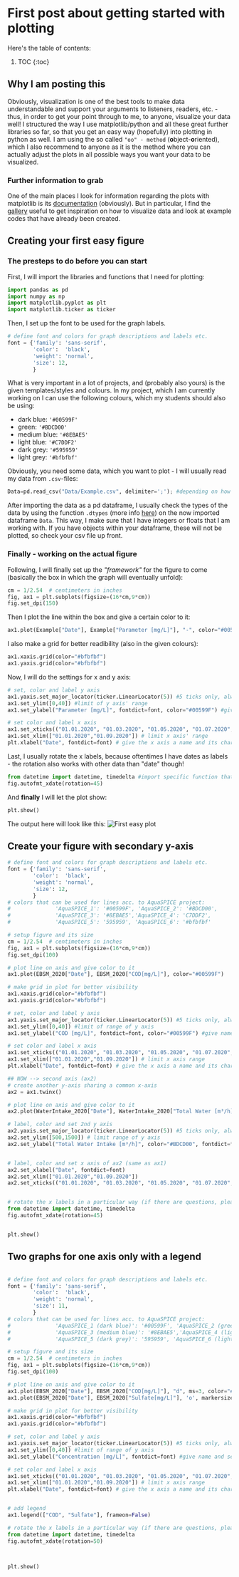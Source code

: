 # First post about getting started with plotting

Here's the table of contents:

1. TOC
{:toc}

## Why I am posting this

Obviously, visualization is one of the best tools to make data understandable and support your arguments to listeners, readers, etc. - thus, in order to get your point through to me, to anyone, visualize your data well!
I structured the way I use matplotlib/python and all these great further libraries so far, so that you get an easy way (hopefully) into plotting in python as well.
I am using the so called `"oo" - method` (**o**bject-**o**riented), which I also recommend to anyone as it is the method where you can actually adjust the plots in all possible ways you want your data to be visualized.

### Further information to grab

One of the main places I look for information regarding the plots with matplotlib is its [documentation](https://matplotlib.org/) (obviously).
But in particular, I find the [gallery](https://matplotlib.org/stable/gallery/index.html) useful to get inspiration on how to visualize data and look at example codes that have already been created.

## Creating your first easy figure

### The presteps to do before you can start

First, I will import the libraries and functions that I need for plotting:
```python
import pandas as pd
import numpy as np
import matplotlib.pyplot as plt
import matplotlib.ticker as ticker
```

Then, I set up the font to be used for the graph labels.
```python
# define font and colors for graph descriptions and labels etc.
font = {'family': 'sans-serif',
        'color':  'black',
        'weight': 'normal',
        'size': 12,
        }
```
What is very important in a lot of projects, and (probably also yours) is the given templates/styles and colours. In my project, which I am currently working on I can use the following colours, which my students should also be using:
- dark blue: `'#00599F'` 
- green: `'#BDCD00'` 
- medium blue: `'#8EBAE5'`
- light blue: `'#C7DDF2'`
- dark grey: `'#595959'`
- light grey: `'#bfbfbf'`

Obviously, you need some data, which you want to plot - I will usually read my data from `.csv`-files:
```python
Data=pd.read_csv("Data/Example.csv", delimiter=';'); #depending on how you have saved your csv file, you might have different delimiters!
```
After importing the data as a pd dataframe, I usually check the types of the data by using the function `.dtypes` (more info [here](https://pandas.pydata.org/docs/reference/api/pandas.DataFrame.dtypes.html)) on the now imported dataframe `Data`.
This way, I make sure that I have integers or floats that I am working with. If you have objects within your dataframe, these will not be plotted, so check your csv file up front.

### Finally - working on the actual figure

Following, I will finally set up the *"framework"* for the figure to come (basically the box in which the graph will eventually unfold):
```python
cm = 1/2.54  # centimeters in inches
fig, ax1 = plt.subplots(figsize=(16*cm,9*cm))
fig.set_dpi(150)
```
Then I plot the line within the box and give a certain color to it:
```python
ax1.plot(Example["Date"], Example["Parameter [mg/L]"], "-", color="#00599F") #the "-" here means that I will get a line plot, if you want dots, use e.g. "."
```
I also make a grid for better readibility (also in the given colours):
```python
ax1.xaxis.grid(color="#bfbfbf")
ax1.yaxis.grid(color="#bfbfbf")
```
Now, I will do the settings for x and y axis:

```python
# set, color and label y axis 
ax1.yaxis.set_major_locator(ticker.LinearLocator(5)) #5 ticks only, always ;)
ax1.set_ylim([0,40]) #limit of y axis' range
ax1.set_ylabel("Parameter [mg/L]", fontdict=font, color="#00599F") #give name and color

# set color and label x axis
ax1.set_xticks(("01.01.2020", "01.03.2020", "01.05.2020", "01.07.2020", "01.09.2020")) # set specific ticks, again max. 5
ax1.set_xlim(["01.01.2020","01.09.2020"]) # limit x axis' range
plt.xlabel("Date", fontdict=font) # give the x axis a name and its characteristics (font, as was described earlier)
```
Last, I usually rotate the x labels, because oftentimes I have dates as labels - the rotation also works with other data than "date" though!

```python
from datetime import datetime, timedelta #import specific function that is required for an "easy" rotation
fig.autofmt_xdate(rotation=45)
```

And **finally** I will let the plot show:
```python
plt.show()
```
The output here will look like this:
![](/images/first_plot.png "First easy plot")



## Create your figure with secondary y-axis

```python
# define font and colors for graph descriptions and labels etc.
font = {'family': 'sans-serif',
        'color':  'black',
        'weight': 'normal',
        'size': 12,
        }
# colors that can be used for lines acc. to AquaSPICE project: 
#              'AquaSPICE_1': '#00599F', 'AquaSPICE_2': '#BDCD00', 
#              'AquaSPICE_3': '#8EBAE5','AquaSPICE_4': 'C7DDF2', 
#              'AquaSPICE_5': '595959', 'AquaSPICE_6': '#bfbfbf'

# setup figure and its size
cm = 1/2.54  # centimeters in inches
fig, ax1 = plt.subplots(figsize=(16*cm,9*cm))
fig.set_dpi(100)

# plot line on axis and give color to it
ax1.plot(EBSM_2020["Date"], EBSM_2020["COD[mg/L]"], color="#00599F")

# make grid in plot for better visibility
ax1.xaxis.grid(color="#bfbfbf")
ax1.yaxis.grid(color="#bfbfbf")

# set, color and label y axis 
ax1.yaxis.set_major_locator(ticker.LinearLocator(5)) #5 ticks only, always ;)
ax1.set_ylim([0,40]) #limit of range of y axis
ax1.set_ylabel("COD [mg/L]", fontdict=font, color="#00599F") #give name and color

# set color and label x axis
ax1.set_xticks(("01.01.2020", "01.03.2020", "01.05.2020", "01.07.2020", "01.09.2020")) # set specific ticks
ax1.set_xlim(["01.01.2020","01.09.2020"]) # limit x axis range
plt.xlabel("Date", fontdict=font) # give the x axis a name and its characteristics (font)

## NOW --> second axis (ax2)
# create another y-axis sharing a common x-axis
ax2 = ax1.twinx()

# plot line on axis and give color to it
ax2.plot(WaterIntake_2020["Date"], WaterIntake_2020["Total Water [m³/h]"], "#BDCD00")

# label, color and set 2nd y axis 
ax2.yaxis.set_major_locator(ticker.LinearLocator(5)) #5 ticks only, always ;)
ax2.set_ylim([500,1500]) # limit range of y axis
ax2.set_ylabel("Total Water Intake [m³/h]", color="#BDCD00", fontdict=font) # give name and color


# label, color and set x axis of ax2 (same as ax1)
ax2.set_xlabel("Date", fontdict=font)
ax2.set_xlim(["01.01.2020","01.09.2020"])
ax2.set_xticks(("01.01.2020", "01.03.2020", "01.05.2020", "01.07.2020", "01.09.2020"))


# rotate the x labels in a particular way (if there are questions, please let me know here - the rotation also works on data which is not in "date" format)
from datetime import datetime, timedelta
fig.autofmt_xdate(rotation=45)


plt.show()
```
## Two graphs for one axis only with a legend

``` python

# define font and colors for graph descriptions and labels etc.
font = {'family': 'sans-serif',
        'color':  'black',
        'weight': 'normal',
        'size': 11,
        }
# colors that can be used for lines acc. to AquaSPICE project: 
#              'AquaSPICE_1 (dark blue)': '#00599F', 'AquaSPICE_2 (green)': '#BDCD00', 
#              'AquaSPICE_3 (medium blue)': '#8EBAE5','AquaSPICE_4 (light blue)': 'C7DDF2', 
#              'AquaSPICE_5 (dark grey)': '595959', 'AquaSPICE_6 (light grey)': '#bfbfbf'

# setup figure and its size
cm = 1/2.54  # centimeters in inches
fig, ax1 = plt.subplots(figsize=(16*cm,9*cm))
fig.set_dpi(100)

# plot line on axis and give color to it
ax1.plot(EBSM_2020["Date"], EBSM_2020["COD[mg/L]"], "d", ms=3, color="#00599F")
ax1.plot(EBSM_2020["Date"], EBSM_2020["Sulfate[mg/L]"], 'o', markersize=3,color="#8EBAE5")

# make grid in plot for better visibility
ax1.xaxis.grid(color="#bfbfbf")
ax1.yaxis.grid(color="#bfbfbf")

# set, color and label y axis 
ax1.yaxis.set_major_locator(ticker.LinearLocator(5)) #5 ticks only, always ;)
ax1.set_ylim([0,40]) #limit of range of y axis
ax1.set_ylabel("Concentration [mg/L]", fontdict=font) #give name and set characteristics

# set color and label x axis
ax1.set_xticks(("01.01.2020", "01.03.2020", "01.05.2020", "01.07.2020", "01.09.2020")) # set specific ticks
ax1.set_xlim(["01.01.2020","01.09.2020"]) # limit x axis range
plt.xlabel("Date", fontdict=font) # give the x axis a name and its characteristics (font)


# add legend
ax1.legend(["COD", "Sulfate"], frameon=False)

# rotate the x labels in a particular way (if there are questions, please let me know here - the rotation also works on data which is not in "date" format)
from datetime import datetime, timedelta
fig.autofmt_xdate(rotation=50)



plt.show()
```






